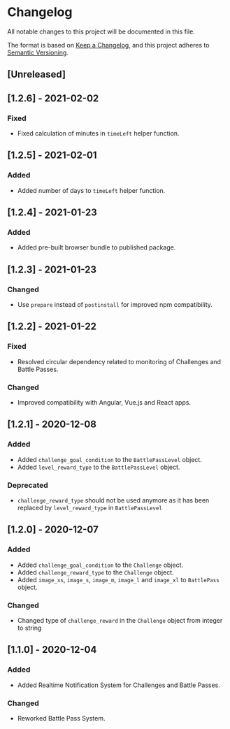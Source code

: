 # Changelog
All notable changes to this project will be documented in this file.

The format is based on [Keep a Changelog](https://keepachangelog.com/en/1.0.0/),
and this project adheres to [Semantic Versioning](https://semver.org/spec/v2.0.0.html).

## [Unreleased]

## [1.2.6] - 2021-02-02
### Fixed
- Fixed calculation of minutes in `timeLeft` helper function.

## [1.2.5] - 2021-02-01
### Added
- Added number of days to `timeLeft` helper function.

## [1.2.4] - 2021-01-23
### Added
- Added pre-built browser bundle to published package.

## [1.2.3] - 2021-01-23
### Changed
- Use `prepare` instead of `postinstall` for improved npm compatibility.

## [1.2.2] - 2021-01-22
### Fixed
- Resolved circular dependency related to monitoring of Challenges and Battle Passes.

### Changed
- Improved compatibility with Angular, Vue.js and React apps.

## [1.2.1] - 2020-12-08
### Added
- Added `challenge_goal_condition` to the `BattlePassLevel` object.
- Added `level_reward_type` to the `BattlePassLevel` object.

### Deprecated
- `challenge_reward_type` should not be used anymore as it has been replaced by `level_reward_type` in `BattlePassLevel`

## [1.2.0] - 2020-12-07
### Added
- Added `challenge_goal_condition` to the `Challenge` object.
- Added `challenge_reward_type` to the `Challenge` object.
- Added `image_xs`, `image_s`, `image_m`, `image_l` and `image_xl` to `BattlePass` object.

### Changed
- Changed type of `challenge_reward` in the `Challenge` object from integer to string

## [1.1.0] - 2020-12-04
### Added
- Added Realtime Notification System for Challenges and Battle Passes.

### Changed
- Reworked Battle Pass System.
